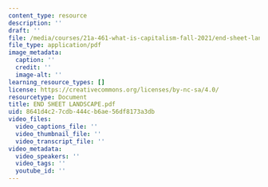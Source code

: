 ```yaml
---
content_type: resource
description: ''
draft: ''
file: /media/courses/21a-461-what-is-capitalism-fall-2021/end-sheet-landscape.pdf
file_type: application/pdf
image_metadata:
  caption: ''
  credit: ''
  image-alt: ''
learning_resource_types: []
license: https://creativecommons.org/licenses/by-nc-sa/4.0/
resourcetype: Document
title: END SHEET LANDSCAPE.pdf
uid: 8641d4c2-7cdb-444c-b6ae-56df8173a3db
video_files:
  video_captions_file: ''
  video_thumbnail_file: ''
  video_transcript_file: ''
video_metadata:
  video_speakers: ''
  video_tags: ''
  youtube_id: ''
---
```


